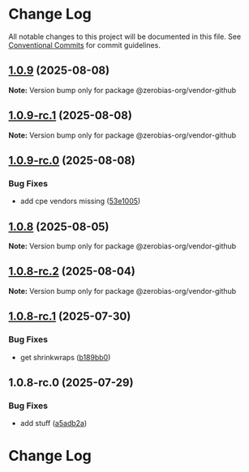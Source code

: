 # Change Log

All notable changes to this project will be documented in this file.
See [Conventional Commits](https://conventionalcommits.org) for commit guidelines.

## [1.0.9](https://github.com/zerobias-org/vendor/compare/@zerobias-org/vendor-github@1.0.9-rc.1...@zerobias-org/vendor-github@1.0.9) (2025-08-08)

**Note:** Version bump only for package @zerobias-org/vendor-github





## [1.0.9-rc.1](https://github.com/zerobias-org/vendor/compare/@zerobias-org/vendor-github@1.0.9-rc.0...@zerobias-org/vendor-github@1.0.9-rc.1) (2025-08-08)

**Note:** Version bump only for package @zerobias-org/vendor-github





## [1.0.9-rc.0](https://github.com/zerobias-org/vendor/compare/@zerobias-org/vendor-github@1.0.8...@zerobias-org/vendor-github@1.0.9-rc.0) (2025-08-08)


### Bug Fixes

* add cpe vendors missing ([53e1005](https://github.com/zerobias-org/vendor/commit/53e100520e848be73b2cba8a0ef4f184844b8abb))





## [1.0.8](https://github.com/zerobias-org/vendor/compare/@zerobias-org/vendor-github@1.0.8-rc.2...@zerobias-org/vendor-github@1.0.8) (2025-08-05)

**Note:** Version bump only for package @zerobias-org/vendor-github





## [1.0.8-rc.2](https://github.com/zerobias-org/vendor/compare/@zerobias-org/vendor-github@1.0.8-rc.1...@zerobias-org/vendor-github@1.0.8-rc.2) (2025-08-04)

**Note:** Version bump only for package @zerobias-org/vendor-github





## [1.0.8-rc.1](https://github.com/zerobias-org/vendor/compare/@zerobias-org/vendor-github@1.0.8-rc.0...@zerobias-org/vendor-github@1.0.8-rc.1) (2025-07-30)


### Bug Fixes

* get shrinkwraps ([b189bb0](https://github.com/zerobias-org/vendor/commit/b189bb0cf53ad66427530ccc0eab7824527942d3))





## 1.0.8-rc.0 (2025-07-29)


### Bug Fixes

* add stuff ([a5adb2a](https://github.com/zerobias-org/vendor/commit/a5adb2aecd0670c42e9077affecb6a047bf30fc6))





# Change Log

